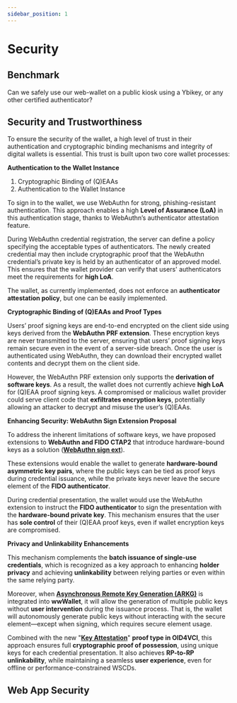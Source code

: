 ```yaml
---
sidebar_position: 1
---
```


# Security

## Benchmark

Can we safely use our web-wallet on a public kiosk using a Ybikey, or any other certified authenticator?

## Security and Trustworthiness

To ensure the security of the wallet, a high level of trust in their authentication and cryptographic binding mechanisms and integrity of digital wallets is essential. This trust is built upon two core wallet processes:

**Authentication to the Wallet Instance**

1. Cryptographic Binding of (Q)EAAs
2. Authentication to the Wallet Instance

To sign in to the wallet, we use WebAuthn for strong, phishing-resistant authentication. This approach enables a high **Level of Assurance (LoA)** in this authentication stage, thanks to WebAuthn’s authenticator attestation feature.

During WebAuthn credential registration, the server can define a policy specifying the acceptable types of authenticators. The newly created credential may then include cryptographic proof that the WebAuthn credential’s private key is held by an authenticator of an approved model. This ensures that the wallet provider can verify that users' authenticators meet the requirements for **high LoA**.

The wallet, as currently implemented, does not enforce an **authenticator attestation policy**, but one can be easily implemented.


**Cryptographic Binding of (Q)EAAs and Proof Types**

Users’ proof signing keys are end-to-end encrypted on the client side using keys derived from the **WebAuthn PRF extension**. These encryption keys are never transmitted to the server, ensuring that users’ proof signing keys remain secure even in the event of a server-side breach. Once the user is authenticated using WebAuthn, they can download their encrypted wallet contents and decrypt them on the client side.

However, the WebAuthn PRF extension only supports the **derivation of software keys**. As a result, the wallet does not currently achieve **high LoA** for (Q)EAA proof signing keys. A compromised or malicious wallet provider could serve client code that **exfiltrates encryption keys**, potentially allowing an attacker to decrypt and misuse the user’s (Q)EAAs.

**Enhancing Security: WebAuthn Sign Extension Proposal**

To address the inherent limitations of software keys, we have proposed extensions to **WebAuthn and FIDO CTAP2** that introduce hardware-bound keys as a solution ([**WebAuthn sign ext**](https://github.com/w3c/webauthn/pull/2078)).

These extensions would enable the wallet to generate **hardware-bound asymmetric key pairs**, where the public keys can be tied as proof keys during credential issuance, while the private keys never leave the secure element of the **FIDO authenticator**.

During credential presentation, the wallet would use the WebAuthn extension to instruct the **FIDO authenticator** to sign the presentation with the **hardware-bound private key**. This mechanism ensures that the user has **sole control** of their (Q)EAA proof keys, even if wallet encryption keys are compromised.

**Privacy and Unlinkability Enhancements**

This mechanism complements the **batch issuance of single-use credentials**, which is recognized as a key approach to enhancing **holder privacy** and achieving **unlinkability** between relying parties or even within the same relying party.

Moreover, when [**Asynchronous Remote Key Generation (ARKG)**](https://datatracker.ietf.org/doc/draft-bradleylundberg-cfrg-arkg/) is integrated into **wwWallet**, it will allow the generation of multiple public keys without **user intervention** during the issuance process. That is, the wallet will autonomously generate public keys without interacting with the secure element—except when signing, which requires secure element usage.

Combined with the new "[**Key Attestation**](https://openid.net/specs/openid-4-verifiable-credential-issuance-1_0.html#appendix-D)" **proof type in OID4VCI**, this approach ensures full **cryptographic proof of possession**, using unique keys for each credential presentation. It also achieves **RP-to-RP unlinkability**, while maintaining a seamless **user experience**, even for offline or performance-constrained WSCDs.

## Web App Security

